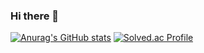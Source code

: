 ### Hi there 👋
               

[![Anurag's GitHub stats](https://github-readme-stats.vercel.app/api?username=GiHoo)](https://github.com/anuraghazra/github-readme-stats) [![Solved.ac Profile](http://mazassumnida.wtf/api/generate_badge?boj=gupeng_0428)](https://solved.ac/gupeng_0428)

<!--
**MooGiHoo/MooGiHoo** is a ✨ _special_ ✨ repository because its `README.md` (this file) appears on your GitHub profile.

Here are some ideas to get you started:

- 🔭 I’m currently working on ...
- 🌱 I’m currently learning ...
- 👯 I’m looking to collaborate on ...
- 🤔 I’m looking for help with ...
- 💬 Ask me about ...
- 📫 How to reach me: ...
- 😄 Pronouns: ...
- ⚡ Fun fact: ...
-->
